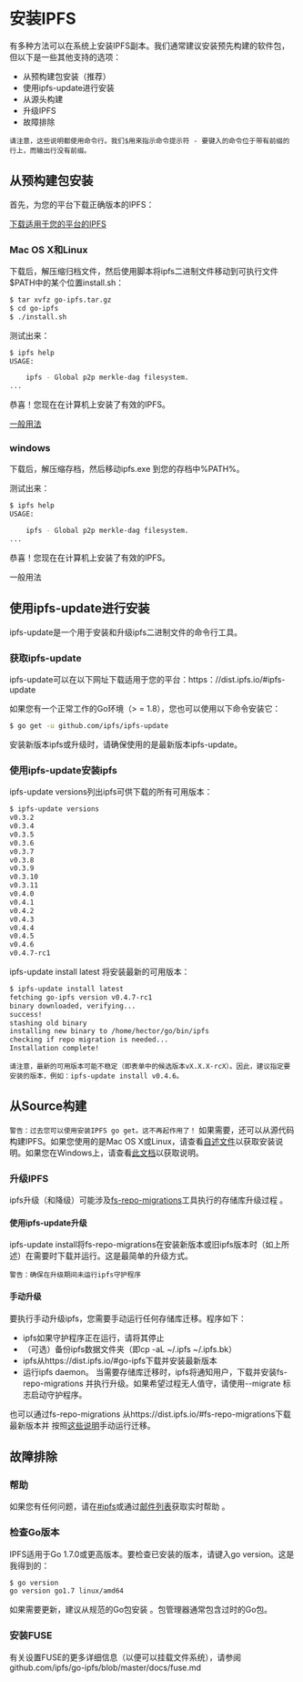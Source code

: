 # 安装IPFS
有多种方法可以在系统上安装IPFS副本。我们通常建议安装预先构建的软件包，但以下是一些其他支持的选项：

* 从预构建包安装（推荐）
* 使用ipfs-update进行安装
* 从源头构建
* 升级IPFS
* 故障排除

`请注意，这些说明都使用命令行。我们$用来指示命令提示符 - 要键入的命令位于带有前缀的行上，而输出行没有前缀。`

## 从预构建包安装
首先，为您的平台下载正确版本的IPFS：

[下载适用于您的平台的IPFS](https://dist.ipfs.io/#go-ipfs) 

### Mac OS X和Linux

下载后，解压缩归档文件，然后使用脚本将ipfs二进制文件移动到可执行文件$PATH中的某个位置install.sh：
```sh
$ tar xvfz go-ipfs.tar.gz
$ cd go-ipfs
$ ./install.sh
```

测试出来：

```sh
$ ipfs help
USAGE:

    ipfs - Global p2p merkle-dag filesystem.
...
```

恭喜！您现在在计算机上安装了有效的IPFS。

[一般用法](https://docs.ipfs.io/introduction/usage/)   

### windows
下载后，解压缩存档，然后移动ipfs.exe 到您的存档中%PATH%。

测试出来：
```sh
$ ipfs help
USAGE:

    ipfs - Global p2p merkle-dag filesystem.
...
```
恭喜！您现在在计算机上安装了有效的IPFS。

一般用法   

## 使用ipfs-update进行安装

ipfs-update是一个用于安装和升级ipfs二进制文件的命令行工具。

### 获取ipfs-update

ipfs-update可以在以下网址下载适用于您的平台：https：//dist.ipfs.io/#ipfs-update


如果您有一个正常工作的Go环境（> = 1.8），您也可以使用以下命令安装它：

```sh
$ go get -u github.com/ipfs/ipfs-update
```
安装新版本ipfs或升级时，请确保使用的是最新版本ipfs-update。

### 使用ipfs-update安装ipfs
ipfs-update versions列出ipfs可供下载的所有可用版本：
```sh
$ ipfs-update versions
v0.3.2
v0.3.4
v0.3.5
v0.3.6
v0.3.7
v0.3.8
v0.3.9
v0.3.10
v0.3.11
v0.4.0
v0.4.1
v0.4.2
v0.4.3
v0.4.4
v0.4.5
v0.4.6
v0.4.7-rc1
```

ipfs-update install latest 将安装最新的可用版本：

```sh
$ ipfs-update install latest
fetching go-ipfs version v0.4.7-rc1
binary downloaded, verifying...
success!
stashing old binary
installing new binary to /home/hector/go/bin/ipfs
checking if repo migration is needed...
Installation complete!
```

`请注意，最新的可用版本可能不稳定（即表单中的候选版本vX.X.X-rcX）。因此，建议指定要安装的版本，例如：ipfs-update install v0.4.6。`

## 从Source构建
`警告：过去您可以使用安装IPFS go get。这不再起作用了！`
如果需要，还可以从源代码构建IPFS。如果您使用的是Mac OS X或Linux，请查看[自述文件](https://github.com/ipfs/go-ipfs#build-from-source)以获取安装说明。如果您在Windows上，请查看[此文档](https://github.com/ipfs/go-ipfs/blob/master/docs/windows.md)以获取说明。

### 升级IPFS
ipfs升级（和降级）可能涉及[fs-repo-migrations](https://dist.ipfs.io/#fs-repo-migrations)工具执行的存储库升级过程 。

#### 使用ipfs-update升级
ipfs-update install将fs-repo-migrations在安装新版本或旧ipfs版本时（如上所述）在需要时下载并运行。这是最简单的升级方式。

`警告：确保在升级期间未运行ipfs守护程序`
#### 手动升级
要执行手动升级ipfs，您需要手动运行任何存储库迁移。程序如下：
* ipfs如果守护程序正在运行，请将其停止
* （可选）备份ipfs数据文件夹（即cp -aL ~/.ipfs ~/.ipfs.bk）
* ipfs从https://dist.ipfs.io/#go-ipfs下载并安装最新版本
* 运行ipfs daemon。
当需要存储库迁移时，ipfs将通知用户，下载并安装fs-repo-migrations 并执行升级。如果希望过程无人值守，请使用--migrate 标志启动守护程序。

也可以通过fs-repo-migrations 从https://dist.ipfs.io/#fs-repo-migrations下载最新版本并 按照[这些说明](https://github.com/ipfs/fs-repo-migrations/blob/master/run.md)手动运行迁移。

## 故障排除
### 帮助
如果您有任何问题，请在[#ipfs](https://docs.ipfs.io/introduction/#community)或通过[邮件列表](https://docs.ipfs.io/introduction/#community)获取实时帮助 。

### 检查Go版本
IPFS适用于Go 1.7.0或更高版本。要检查已安装的版本，请键入go version。这是我得到的：
```sh
$ go version
go version go1.7 linux/amd64
```
如果需要更新，建议从规范的Go包安装 。包管理器通常包含过时的Go包。

### 安装FUSE
有关设置FUSE的更多详细信息（以便可以挂载文件系统），请参阅 github.com/ipfs/go-ipfs/blob/master/docs/fuse.md

